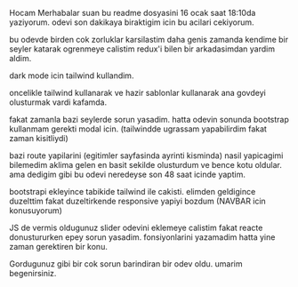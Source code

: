 Hocam Merhabalar suan bu readme dosyasini 16 ocak saat 18:10da yaziyorum. odevi son dakikaya biraktigim icin bu acilari cekiyorum.

bu odevde birden cok zorluklar karsilastim daha genis zamanda kendime bir seyler katarak ogrenmeye calistim 
redux'i bilen bir arkadasimdan yardim aldim.

dark mode icin tailwind kullandim.

oncelikle tailwind kullanarak ve hazir sablonlar kullanarak ana govdeyi olusturmak vardi kafamda.

 fakat zamanla bazi seylerde sorun yasadim. 
 hatta odevin sonunda bootstrap kullanmam gerekti modal icin. (tailwindde ugrassam yapabilirdim fakat zaman kisitliydi)
 
 bazi route yapilarini (egitimler sayfasinda ayrinti kisminda) nasil yapicagimi bilemedim aklima gelen en basit sekilde olusturdum ve bence kotu oldular.
  ama dedigim gibi bu odevi neredeyse son 48 saat icinde yaptim.

bootstrapi ekleyince tabikide tailwind ile cakisti. elimden geldigince duzelttim fakat duzeltirkende responsive yapiyi bozdum (NAVBAR icin konusuyorum)


JS de vermis oldugunuz slider odevini eklemeye calistim fakat reacte donustururken epey sorun yasadim. fonsiyonlarini yazamadim hatta yine zaman gerektiren bir konu.

Gordugunuz gibi bir cok sorun barindiran bir odev oldu. umarim begenirsiniz.
